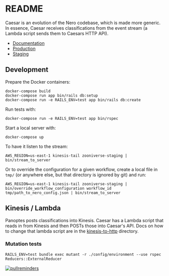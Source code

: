 # README

Caesar is an evolution of the Nero codebase, which is made more generic. In
essence, Caesar receives classifications from the event stream (a Lambda
script sends them to Caesars HTTP API).

* [Documentation](https://zooniverse.github.io/caesar)
* [Production](https://caesar.zooniverse.org)
* [Staging](https://caesar-staging.zooniverse.org)

## Development

Prepare the Docker containers:

```
docker-compose build
docker-compose run app bin/rails db:setup
docker-compose run -e RAILS_ENV=test app bin/rails db:create
```

Run tests with:

```
docker-compose run -e RAILS_ENV=test app bin/rspec
```

Start a local server with:

```
docker-compose up
```

To have it listen to the stream:

```
AWS_REGION=us-east-1 kinesis-tail zooniverse-staging | bin/stream_to_server
```

Or to override the configuration for a given workflow, create a local file in `tmp/` (or anywhere else, but that directory is ignored by git) and run:

```
AWS_REGION=us-east-1 kinesis-tail zooniverse-staging | bin/override_workflow_configuration workflow_id tmp/path_to_nero_config.json | bin/stream_to_server
```


## Kinesis / Lambda

Panoptes posts classifications into Kinesis. Caesar has a Lambda script that
reads in from Kinesis and then POSTs those into Caesar's API. Docs on how to
change that lambda script are in the
[kinesis-to-http](https://github.com/zooniverse/caesar/tree/master/kinesis-to-http)
directory.

### Mutation tests

```
RAILS_ENV=test bundle exec mutant -r ./config/environment --use rspec Reducers::ExternalReducer
```

[![pullreminders](https://pullreminders.com/badge.svg)](https://pullreminders.com?ref=badge)
